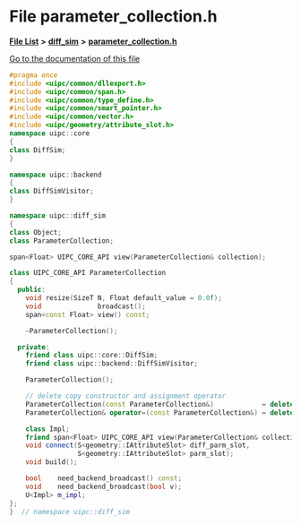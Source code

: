 

# File parameter\_collection.h

[**File List**](files.md) **>** [**diff\_sim**](dir_98c941875c7e3cb13f2b177552938e34.md) **>** [**parameter\_collection.h**](parameter__collection_8h.md)

[Go to the documentation of this file](parameter__collection_8h.md)


```C++
#pragma once
#include <uipc/common/dllexport.h>
#include <uipc/common/span.h>
#include <uipc/common/type_define.h>
#include <uipc/common/smart_pointer.h>
#include <uipc/common/vector.h>
#include <uipc/geometry/attribute_slot.h>
namespace uipc::core
{
class DiffSim;
}

namespace uipc::backend
{
class DiffSimVisitor;
}

namespace uipc::diff_sim
{
class Object;
class ParameterCollection;

span<Float> UIPC_CORE_API view(ParameterCollection& collection);

class UIPC_CORE_API ParameterCollection
{
  public:
    void resize(SizeT N, Float default_value = 0.0f);
    void              broadcast();
    span<const Float> view() const;

    ~ParameterCollection();

  private:
    friend class uipc::core::DiffSim;
    friend class uipc::backend::DiffSimVisitor;

    ParameterCollection();

    // delete copy constructor and assignment operator
    ParameterCollection(const ParameterCollection&)            = delete;
    ParameterCollection& operator=(const ParameterCollection&) = delete;

    class Impl;
    friend span<Float> UIPC_CORE_API view(ParameterCollection& collection);
    void connect(S<geometry::IAttributeSlot> diff_parm_slot,
                 S<geometry::IAttributeSlot> parm_slot);
    void build();

    bool    need_backend_broadcast() const;
    void    need_backend_broadcast(bool v);
    U<Impl> m_impl;
};
}  // namespace uipc::diff_sim
```


